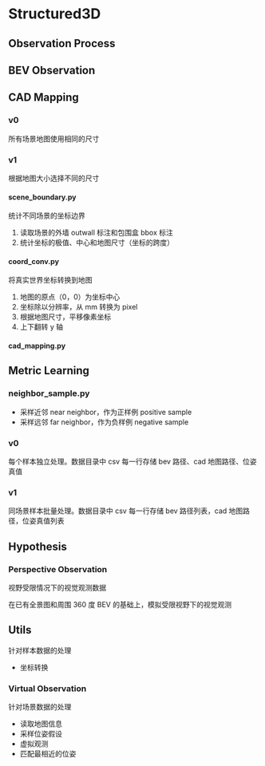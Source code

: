# Structured3D

## Observation Process

## BEV Observation

## CAD Mapping

### v0

所有场景地图使用相同的尺寸

### v1

根据地图大小选择不同的尺寸

#### scene_boundary.py

统计不同场景的坐标边界
1. 读取场景的外墙 outwall 标注和包围盒 bbox 标注
2. 统计坐标的极值、中心和地图尺寸（坐标的跨度）

#### coord_conv.py

将真实世界坐标转换到地图
1. 地图的原点（0，0）为坐标中心
2. 坐标除以分辨率，从 mm 转换为 pixel
3. 根据地图尺寸，平移像素坐标
4. 上下翻转 y 轴

#### cad_mapping.py

## Metric Learning

### neighbor_sample.py
- 采样近邻 near neighbor，作为正样例 positive sample
- 采样远邻 far neighbor，作为负样例 negative sample

### v0 

每个样本独立处理。数据目录中 csv 每一行存储 bev 路径、cad 地图路径、位姿真值


### v1

同场景样本批量处理。数据目录中 csv 每一行存储 bev 路径列表，cad 地图路径，位姿真值列表

## Hypothesis


### Perspective Observation

视野受限情况下的视觉观测数据

在已有全景图和周围 360 度 BEV 的基础上，模拟受限视野下的视觉观测

## Utils

针对样本数据的处理

- 坐标转换

### Virtual Observation

针对场景数据的处理

- 读取地图信息
- 采样位姿假设
- 虚拟观测
- 匹配最相近的位姿
